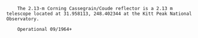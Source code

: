 
        The 2.13-m Corning Cassegrain/Coude reflector is a 2.13 m telescope located at 31.958113, 248.402344 at the Kitt Peak National Observatory.
        
        Operational 09/1964+
        